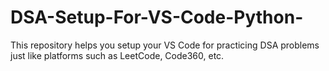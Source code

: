 # DSA-Setup-For-VS-Code-Python-
This repository helps you setup your VS Code for practicing DSA problems just like platforms such as LeetCode, Code360, etc. 
